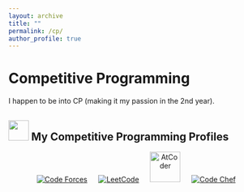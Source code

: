 ```yaml
---
layout: archive
title: ""
permalink: /cp/
author_profile: true
---
```


# Competitive Programming

I happen to be into CP (making it my passion in the 2nd year).

## <picture> <img src="https://github.com/7oSkaaa/7oSkaaa/blob/main/Images/competitive_programming_profile.png?raw=true" width=40> </picture> My Competitive Programming Profiles

<p align="center">
  <a href="https://codeforces.com/profile/jazzsterq"><img src="https://img.icons8.com/external-tal-revivo-shadow-tal-revivo/50/000000/external-codeforces-programming-competitions-and-contests-programming-community-logo-shadow-tal-revivo.png" alt="Code Forces"/></a>
	&emsp;
	<a href="https://leetcode.com/jazzsterq/"><img src="https://img.icons8.com/external-tal-revivo-shadow-tal-revivo/50/000000/external-level-up-your-coding-skills-and-quickly-land-a-job-logo-shadow-tal-revivo.png" alt="LeetCode"/></a>
	&emsp;
	<a href="https://atcoder.jp/users/jazzsterq"><img src="https://i.ibb.co/Q9WSjDB/logo.png" alt="AtCoder" width = 60px/></a>
	&emsp;
	<a href="https://www.codechef.com/users/jazzsterq"><img src="https://img.icons8.com/color/50/000000/codechef.png" alt="Code Chef"/></a>
</p>
<!-- 
Problem Discussions:
1. [LeetCode](./lc.md) -->